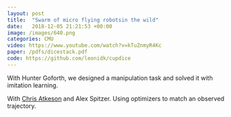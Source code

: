 ```yaml
---
layout: post
title:  "Swarm of micro flying robotsin the wild"
date:   2018-12-05 21:21:53 +00:00
image: /images/640.png
categories: CMU
video: https://www.youtube.com/watch?v=kTuZnmyR4Kc
paper: /pdfs/dicestack.pdf
code: https://github.com/leonidk/cupdice
---
```

With Hunter Goforth, we designed a manipulation task and solved it with imitation learning. 

With [Chris Atkeson](http://www.cs.cmu.edu/~cga/) and Alex Spitzer. Using optimizers to match an observed trajectory.
